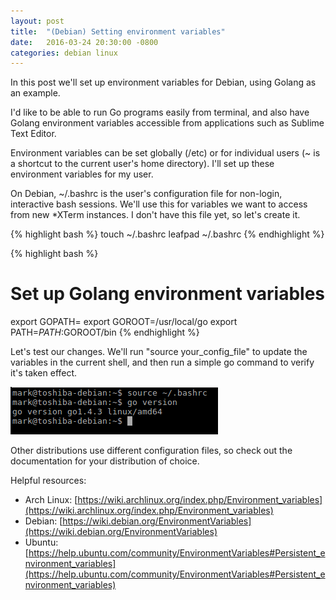 ```yaml
---
layout: post
title:  "(Debian) Setting environment variables"
date:   2016-03-24 20:30:00 -0800
categories: debian linux
---
```

In this post we'll set up environment variables for Debian, using Golang as an example.

I'd like to be able to run Go programs easily from terminal, and also have Golang environment variables accessible from applications such as Sublime Text Editor.

Environment variables can be set globally (/etc) or for individual users (~ is a shortcut to the current user's home directory).  I'll set up these environment variables for my user.

On Debian, ~/.bashrc is the user's configuration file for non-login, interactive bash sessions.  We'll use this for variables we want to access from new *XTerm instances.  I don't have this file yet, so let's create it.

{% highlight bash %}
touch ~/.bashrc
leafpad ~/.bashrc
{% endhighlight %}

{% highlight bash %}
# Set up Golang environment variables
export GOPATH=<pathToProject>
export GOROOT=/usr/local/go
export PATH=$PATH:$GOROOT/bin
{% endhighlight %}

Let's test our changes.  We'll run "source your_config_file" to update the variables in the current shell, and then run a simple go command to verify it's taken effect.

![alt-text](/images/20160324_go_version.png "Picture of successful go command execution")

Other distributions use different configuration files, so check out the documentation for your distribution of choice.

Helpful resources:

* Arch Linux: [https://wiki.archlinux.org/index.php/Environment_variables](https://wiki.archlinux.org/index.php/Environment_variables)
* Debian: [https://wiki.debian.org/EnvironmentVariables](https://wiki.debian.org/EnvironmentVariables)
* Ubuntu: [https://help.ubuntu.com/community/EnvironmentVariables#Persistent_environment_variables](https://help.ubuntu.com/community/EnvironmentVariables#Persistent_environment_variables)

